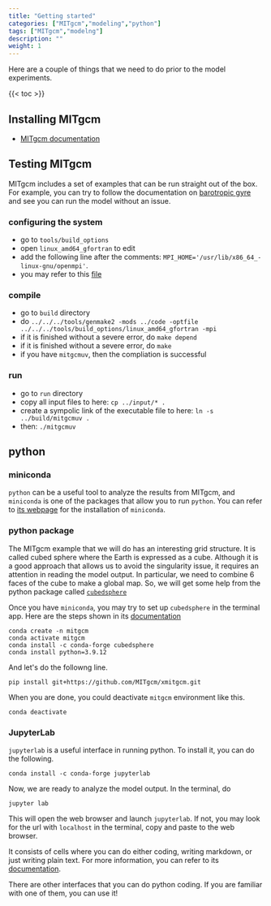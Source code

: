 ```yaml
---
title: "Getting started"
categories: ["MITgcm","modeling","python"]
tags: ["MITgcm","modelng"]
description: ""
weight: 1
---
```


Here are a couple of things that we need to do prior to the model experiments.

{{< toc >}}

## Installing MITgcm
- [MITgcm documentation](https://mitgcm.readthedocs.io/en/latest/getting_started/getting_started.html)
<!-- - [Installing MITgcm on OSX by Jody Klymak](https://jklymak.github.io/MITgcmExampleSteadyGauss/install.html)
- [Installing MITgcm on OSX by Clark Richards](https://www.clarkrichards.org/2022/01/21/first-try-running-mitgcm/) -->

## Testing MITgcm
MITgcm includes a set of examples that can be run straight out of the box. For example, you can try to follow the documentation on [barotropic gyre](https://mitgcm.readthedocs.io/en/latest/examples/barotropic_gyre/barotropic_gyre.html) and see you can run the model without an issue.

### configuring the system
- go to `tools/build_options`
- open `linux_amd64_gfortran` to edit
- add the following line after the comments: `MPI_HOME='/usr/lib/x86_64_-linux-gnu/openmpi'`.
- you may refer to this [file](/files/mitgcmfiles/linux_amd64_gfortran)

### compile
- go to `build` directory
- do `../../../tools/genmake2 -mods ../code -optfile ../../../tools/build_options/linux_amd64_gfortran -mpi`
- if it is finished without a severe error, do `make depend`
- if it is finished without a severe error, do `make`
- if you have `mitgcmuv`, then the compliation is successful

### run
- go to `run` directory
- copy all input files to here: `cp ../input/* .`
- create a sympolic link of the executable file to here: `ln -s ../build/mitgcmuv .`
- then: `./mitgcmuv`

## python
### miniconda
`python` can be a useful tool to analyze the results from MITgcm, and `miniconda` is one of the packages that allow you to run `python`.
You can refer to [its webpage](https://docs.anaconda.com/miniconda/miniconda-install/) for the installation of `miniconda`.

### python package
The MITgcm example that we will do has an interesting grid structure. It is called cubed sphere where the Earth is expressed as a cube. Although it is a good approach that allows us to avoid the singularity issue, it requires an attention in reading the model output. In particular, we need to combine 6 faces of the cube to make a global map. So, we will get some help from the python package called [`cubedsphere`](https://cubedsphere.readthedocs.io/en/latest/index.html)

Once you have `miniconda`, you may try to set up `cubedsphere` in the terminal app.
Here are the steps shown in its [documentation](https://cubedsphere.readthedocs.io/en/latest/installation.html)
```
conda create -n mitgcm
conda activate mitgcm
conda install -c conda-forge cubedsphere
conda install python=3.9.12
```
And let's do the followng line.
```
pip install git+https://github.com/MITgcm/xmitgcm.git
```
When you are done, you could deactivate `mitgcm` environment like this.
```
conda deactivate
```
### JupyterLab
`jupyterlab` is a useful interface in running python. To install it, you can do the following.
```
conda install -c conda-forge jupyterlab
```
Now, we are ready to analyze the model output.
In the terminal, do 
```
jupyter lab
```

This will open the web browser and launch `jupyterlab`. 
If not, you may look for the url with `localhost` in the terminal, copy and paste to the web browser.

It consists of cells where you can do either coding, writing markdown, or just writing plain text. For more information, you can refer to its [documentation](https://jupyterlab.readthedocs.io/en/latest/).

There are other interfaces that you can do python coding. If you are familiar with one of them, you can use it!


